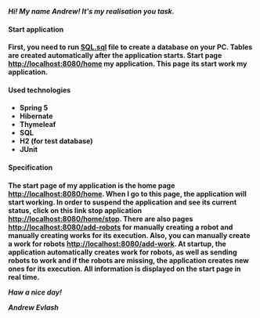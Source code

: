 ***Hi! My name Andrew! It's my realisation you task.***
<h4>Start application<h4>


First, you need to run [SQL.sql](SQL.sql) file to create a database on your PC. 
Tables are created automatically after the application starts.
Start page <http://localhost:8080/home> my application. 
This page its start work my application.
<h4>Used technologies<h4>

* Spring 5
* Hibernate
* Thymeleaf
* SQL
* H2 (for test database)
* JUnit

<h4>Specification<h4>

The start page of my application is the home page <http://localhost:8080/home>. 
When I go to this page, the application will start working.
In order to suspend the application and see its current status, 
click on this link stop application <http://localhost:8080/home/stop>. 
There are also pages <http://localhost:8080/add-robots> for manually 
creating a robot and manually creating works for its execution.
Also, you can manually create a work for robots <http://localhost:8080/add-work>. 
At startup, the application automatically creates work for robots, 
as well as sending robots to work and if the robots are missing, 
the application creates new ones for its execution. 
All information is displayed on the start page in real time.

***Haw a nice day!***

***Andrew Evlash***